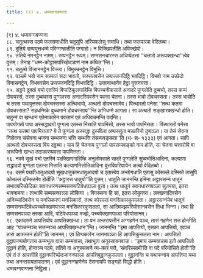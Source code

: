 ```yaml
---
title: (९) ४. धम्मवग्गवण्णना

---
```

(९) ४. धम्मवग्गवण्णना  
८८. चतुत्थस्स पठमे फलसमाधीति चतूसुपि अरियफलेसु समाधि। तथा फलपञ्‍ञा वेदितब्बा।  
८९. दुतिये सम्पयुत्तधम्मे परिग्गण्हातीति पग्गाहो। न विक्खिपतीति अविक्खेपो।  
९०. ततिये नमनट्ठेन नामम्। रुप्पनट्ठेन रूपम्। सम्मसनचारस्स अधिप्पेतत्ता ‘‘चत्तारो अरूपक्खन्धा’’त्वेव वुत्तम्। तेनाह ‘‘धम्म-कोट्ठासपरिच्छेदञाणं नाम कथित’’न्ति।  
९१. चतुत्थे विजाननट्ठेन विज्‍जा। विमुच्‍चनट्ठेन विमुत्ति।  
९२. पञ्‍चमे भवो नाम सस्सतं सदा भावतो, सस्सतवसेन उप्पज्‍जनदिट्ठि भवदिट्ठि। विभवो नाम उच्छेदो विनासनट्ठेन, विभववसेन उप्पज्‍जनदिट्ठि विभवदिट्ठि। उत्तानत्थानेव हेट्ठा वुत्तनयत्ता।  
९५. अट्ठमे दुक्खं वचो एतस्मिं विप्पटिकूलगाहिम्हि विपच्‍चनीकसाते अनादरे पुग्गलेति दुब्बचो, तस्स कम्मं दोवचस्सं, तस्स दुब्बचस्स पुग्गलस्स अनादरियवसेन पवत्ता चेतना। तस्स भावो दोवचस्सता। तस्स भावोति च तस्स यथावुत्तस्स दोवचस्सस्स अत्थिभावो, अत्थतो दोवचस्समेव। वित्थारतो पनेसा ‘‘तत्थ कतमा दोवचस्सता? सहधम्मिके वुच्‍चमाने दोवचस्साय’’न्ति अभिधम्मे आगता। सा अत्थतो सङ्खारक्खन्धो होति। चतुन्‍नं वा खन्धानं एतेनाकारेन पवत्तानं एतं अधिवचनन्ति वदन्ति।  
पापयोगतो पापा अस्सद्धादयो पुग्गला एतस्स मित्ताति पापमित्तो, तस्स भावो पापमित्तता। वित्थारतो पनेसा ‘‘तत्थ कतमा पापमित्तता? ये ते पुग्गला अस्सद्धा दुस्सीला अप्पस्सुता मच्छरिनो दुप्पञ्‍ञा। या तेसं सेवना निसेवना संसेवना भजना सम्भजना भत्ति सम्भत्ति तंसम्पवङ्कता’’ति (ध॰ स॰ १३३३) एवं आगता। सापि अत्थतो दोवचस्सता विय दट्ठब्बा। याय हि चेतनाय पुग्गलो पापसम्पवङ्को नाम होति, सा चेतना चत्तारोपि वा अरूपिनो खन्धा तदाकारप्पवत्ता पापमित्तता।  
९६. नवमे सुखं वचो एतस्मिं पदक्खिणगाहिम्हि अनुलोमसाते सादरे पुग्गलेति सुब्बचोतिआदिना, कल्याणा सद्धादयो पुग्गला एतस्स मित्ताति कल्याणमित्तोतिआदिना वुत्तविपरियायेन अत्थो वेदितब्बो।  
९७. दसमे पथवीधातुआदयो सुखधातुकामधातुआदयो च एतास्वेव अन्तोगधाति एतासु कोसल्‍ले दस्सिते तासुपि कोसल्‍लं दस्सितमेव होतीति ‘‘अट्ठारस धातुयो’’ति वुत्तम्। धातूति जाननन्ति इमिना अट्ठारसन्‍नं धातूनं सभावपरिच्छेदिका सवनधारणसम्मसनप्पटिवेधपञ्‍ञा वुत्ता। तत्थ धातूनं सवनधारणपञ्‍ञा सुतमया, इतरा भावनामया। तत्थापि सम्मसनपञ्‍ञा लोकिया । विपस्सना हि सा, इतरा लोकुत्तरा। लक्खणादिवसेन अनिच्‍चादिवसेन च मनसिकरणं मनसिकारो, तत्थ कोसल्‍लं मनसिकारकुसलता। अट्ठारसन्‍नंयेव धातूनं सम्मसनप्पटिवेधपच्‍चवेक्खणपञ्‍ञा मनसिकारकुसलता, सा आदिमज्झपरियोसानवसेन तिधा भिन्‍ना। तथा हि सम्मसनपञ्‍ञा तस्सा आदि, पटिवेधपञ्‍ञा मज्झे, पच्‍चवेक्खणपञ्‍ञा परियोसानम्।  
९८. एकादसमे आपत्तियोव आपत्तिक्खन्धा। ता पन अन्तरापत्तीनं अग्गहणेन पञ्‍च, तासं गहणेन सत्त होन्तीति आह ‘‘पञ्‍चन्‍नञ्‍च सत्तन्‍नञ्‍च आपत्तिक्खन्धान’’न्ति। जाननन्ति ‘‘इमा आपत्तियो, एत्तका आपत्तियो, एवञ्‍च तासं आपज्‍जनं होती’’ति जाननम्। एवं तिप्पकारेन जाननपञ्‍ञा हि आपत्तिकुसलता नाम। आपत्तितो वुट्ठापनप्पयोगताय कम्मभूता वाचा कम्मवाचा, तथाभूता अनुस्सावनवाचा। ‘‘इमाय कम्मवाचाय इतो आपत्तितो वुट्ठानं होति, होन्तञ्‍च पठमे, ततिये वा अनुस्सावने य्य-कारं पत्ते, ‘संवरिस्सामी’ति वा पदे परियोसिते होती’’ति एवं तं तं आपत्तीहि वुट्ठानपरिच्छेदजाननपञ्‍ञा आपत्तिवुट्ठानकुसलता। वुट्ठानन्ति च यथापन्‍नाय आपत्तिया यथा तथा अनन्तरायतापादनम्। एवं वुट्ठानग्गहणेनेव देसनायपि सङ्गहो सिद्धो होति।  
धम्मवग्गवण्णना निट्ठिता।  